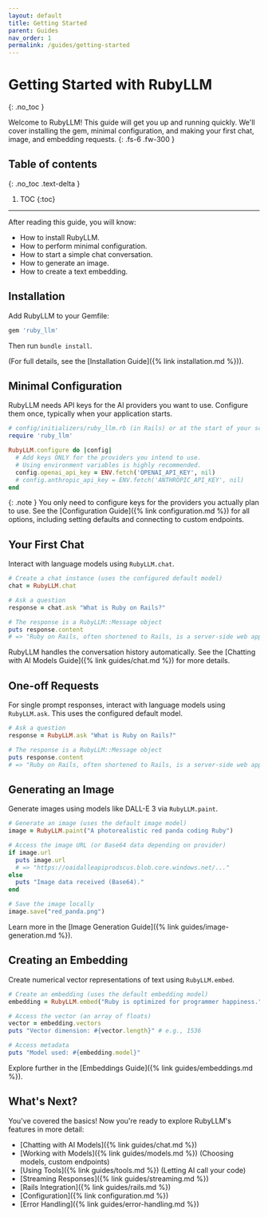 ```yaml
---
layout: default
title: Getting Started
parent: Guides
nav_order: 1
permalink: /guides/getting-started
---
```


# Getting Started with RubyLLM
{: .no_toc }

Welcome to RubyLLM! This guide will get you up and running quickly. We'll cover installing the gem, minimal configuration, and making your first chat, image, and embedding requests.
{: .fs-6 .fw-300 }

## Table of contents
{: .no_toc .text-delta }

1. TOC
{:toc}

---

After reading this guide, you will know:

*   How to install RubyLLM.
*   How to perform minimal configuration.
*   How to start a simple chat conversation.
*   How to generate an image.
*   How to create a text embedding.

## Installation

Add RubyLLM to your Gemfile:

```ruby
gem 'ruby_llm'
```

Then run `bundle install`.

(For full details, see the [Installation Guide]({% link installation.md %})).

## Minimal Configuration

RubyLLM needs API keys for the AI providers you want to use. Configure them once, typically when your application starts.

```ruby
# config/initializers/ruby_llm.rb (in Rails) or at the start of your script
require 'ruby_llm'

RubyLLM.configure do |config|
  # Add keys ONLY for the providers you intend to use.
  # Using environment variables is highly recommended.
  config.openai_api_key = ENV.fetch('OPENAI_API_KEY', nil)
  # config.anthropic_api_key = ENV.fetch('ANTHROPIC_API_KEY', nil)
end
```

{: .note }
You only need to configure keys for the providers you actually plan to use. See the [Configuration Guide]({% link configuration.md %}) for all options, including setting defaults and connecting to custom endpoints.

## Your First Chat

Interact with language models using `RubyLLM.chat`.

```ruby
# Create a chat instance (uses the configured default model)
chat = RubyLLM.chat

# Ask a question
response = chat.ask "What is Ruby on Rails?"

# The response is a RubyLLM::Message object
puts response.content
# => "Ruby on Rails, often shortened to Rails, is a server-side web application..."
```

RubyLLM handles the conversation history automatically. See the [Chatting with AI Models Guide]({% link guides/chat.md %}) for more details.

## One-off Requests

For single prompt responses, interact with language models using `RubyLLM.ask`. This uses the configured default model.

```ruby
# Ask a question
response = RubyLLM.ask "What is Ruby on Rails?"

# The response is a RubyLLM::Message object
puts response.content
# => "Ruby on Rails, often shortened to Rails, is a server-side web application..."
```


## Generating an Image

Generate images using models like DALL-E 3 via `RubyLLM.paint`.

```ruby
# Generate an image (uses the default image model)
image = RubyLLM.paint("A photorealistic red panda coding Ruby")

# Access the image URL (or Base64 data depending on provider)
if image.url
  puts image.url
  # => "https://oaidalleapiprodscus.blob.core.windows.net/..."
else
  puts "Image data received (Base64)."
end

# Save the image locally
image.save("red_panda.png")
```

Learn more in the [Image Generation Guide]({% link guides/image-generation.md %}).

## Creating an Embedding

Create numerical vector representations of text using `RubyLLM.embed`.

```ruby
# Create an embedding (uses the default embedding model)
embedding = RubyLLM.embed("Ruby is optimized for programmer happiness.")

# Access the vector (an array of floats)
vector = embedding.vectors
puts "Vector dimension: #{vector.length}" # e.g., 1536

# Access metadata
puts "Model used: #{embedding.model}"
```

Explore further in the [Embeddings Guide]({% link guides/embeddings.md %}).

## What's Next?

You've covered the basics! Now you're ready to explore RubyLLM's features in more detail:

*   [Chatting with AI Models]({% link guides/chat.md %})
*   [Working with Models]({% link guides/models.md %}) (Choosing models, custom endpoints)
*   [Using Tools]({% link guides/tools.md %}) (Letting AI call your code)
*   [Streaming Responses]({% link guides/streaming.md %})
*   [Rails Integration]({% link guides/rails.md %})
*   [Configuration]({% link configuration.md %})
*   [Error Handling]({% link guides/error-handling.md %})